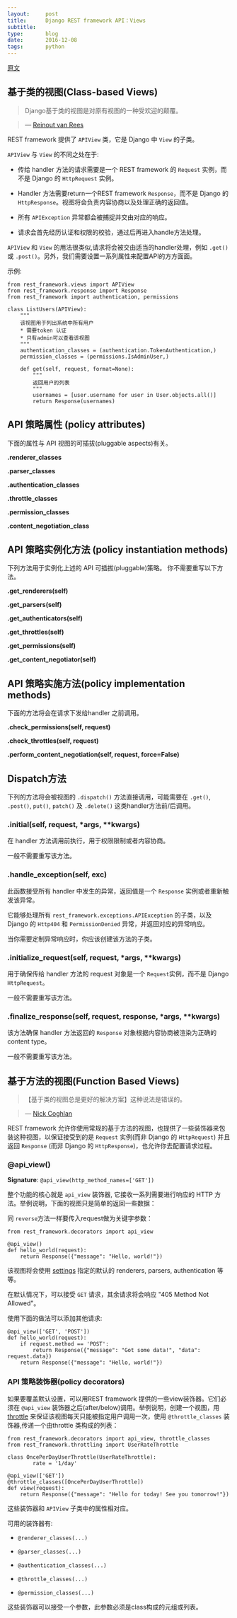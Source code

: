 ```yaml
---
layout:     post
title:      Django REST framework API：Views
subtitle:   
type:       blog
date:       2016-12-08
tags:       python
---
```


[原文](http://www.django-rest-framework.org/api-guide/views/)

## 基于类的视图(Class-based Views)

>Django基于类的视图是对原有视图的一种受欢迎的颠覆。

>— [Reinout van Rees](http://reinout.vanrees.org/weblog/2011/08/24/class-based-views-usage.html)

REST framework 提供了 `APIView` 类，它是 Django 中 `View` 的子类。

`APIView` 与 `View` 的不同之处在于:

- 传给 handler 方法的请求需要是一个 REST framework 的 `Request` 实例，而不是 Django 的 `HttpRequest` 实例。

- Handler 方法需要return一个REST framework `Response`，而不是 Django 的 `HttpResponse`。视图将会负责内容协商以及处理正确的返回值。

- 所有 `APIException` 异常都会被捕捉并交由对应的响应。

- 请求会首先经历认证和权限的校验，通过后再进入handle方法处理。

 `APIView` 和 `View` 的用法很类似,请求将会被交由适当的handler处理，例如 `.get()` 或 `.post()`。另外，我们需要设置一系列属性来配置API的方方面面。

示例:

    from rest_framework.views import APIView
    from rest_framework.response import Response
    from rest_framework import authentication, permissions

    class ListUsers(APIView):
        """
        该视图用于列出系统中所有用户
        * 需要token 认证
        * 只有admin可以查看该视图
        """
        authentication_classes = (authentication.TokenAuthentication,)
        permission_classes = (permissions.IsAdminUser,)

        def get(self, request, format=None):
            """
            返回用户的列表
            """
            usernames = [user.username for user in User.objects.all()]
            return Response(usernames)

## API 策略属性 (policy attributes)

下面的属性与 API 视图的可插拔(pluggable aspects)有关。

**.renderer_classes**

**.parser_classes**

**.authentication_classes**

**.throttle_classes**

**.permission_classes**

**.content_negotiation_class**

## API 策略实例化方法 (policy instantiation methods)

下列方法用于实例化上述的 API 可插拔(pluggable)策略。 你不需要重写以下方法。

**.get_renderers(self)**

**.get_parsers(self)**

**.get_authenticators(self)**

**.get_throttles(self)**

**.get_permissions(self)**

**.get_content_negotiator(self)**

## API 策略实施方法(policy implementation methods)

下面的方法将会在请求下发给handler 之前调用。

**.check_permissions(self, request)**

**.check_throttles(self, request)**

**.perform_content_negotiation(self, request, force=False)**

## Dispatch方法

下列的方法将会被视图的 `.dispatch()` 方法直接调用，可能需要在 `.get()`, `.post()`, `put()`, `patch()` 及 `.delete()` 这类handler方法前/后调用。

### .initial(self, request, *args, **kwargs)

在 handler 方法调用前执行，用于权限限制或者内容协商。

一般不需要重写该方法。

### .handle_exception(self, exc)

此函数接受所有 handler 中发生的异常，返回值是一个 `Response` 实例或者重新触发该异常。

它能够处理所有 `rest_framework.exceptions.APIException` 的子类，以及 Django 的 `Http404` 和 `PermissionDenied` 异常，并返回对应的异常响应。

当你需要定制异常响应时，你应该创建该方法的子类。

### .initialize_request(self, request, *args, **kwargs)

用于确保传给 handler 方法的 request 对象是一个 `Request`实例，而不是 Django `HttpRequest`。

一般不需要重写该方法。

### .finalize_response(self, request, response, *args, **kwargs)

该方法确保 handler 方法返回的 `Response` 对象根据内容协商被渲染为正确的 content type。

一般不需要重写该方法。

## 基于方法的视图(Function Based Views)

>【基于类的视图总是更好的解决方案】这种说法是错误的。

>— [Nick Coghlan](http://www.boredomandlaziness.org/2012/05/djangos-cbvs-are-not-mistake-but.html)

REST framework 允许你使用常规的基于方法的视图，也提供了一些装饰器来包装这种视图，以保证接受到的是 `Request` 实例(而非 Django 的 `HttpRequest`) 并且返回 `Response` (而非 Django 的 `HttpResponse`)，也允许你去配置请求过程。

### @api_view()

**Signature**: `@api_view(http_method_names=['GET'])`

整个功能的核心就是 `api_view` 装饰器, 它接收一系列需要进行响应的  HTTP 方法。举例说明，下面的视图只是简单的返回一些数据：

同 `reverse`方法一样要传入request做为关键字参数：

    from rest_framework.decorators import api_view

    @api_view()
    def hello_world(request):
        return Response({"message": "Hello, world!"})

该视图将会使用 [settings](http://www.django-rest-framework.org/api-guide/settings/) 指定的默认的 renderers, parsers, authentication 等等。

在默认情况下，可以接受 `GET` 请求，其余请求将会响应 "405 Method Not Allowed"。

使用下面的做法可以添加其他请求:

    @api_view(['GET', 'POST'])
    def hello_world(request):
        if request.method == 'POST':
            return Response({"message": "Got some data!", "data": request.data})
        return Response({"message": "Hello, world!"})

### API 策略装饰器(policy decorators)

如果要覆盖默认设置，可以用REST framework 提供的一些view装饰器。它们必须在 `@api_view` 装饰器之后(after/below)调用。举例说明，创建一个视图，用  [throttle](http://www.django-rest-framework.org/api-guide/throttling/)  来保证该视图每天只能被指定用户调用一次，使用 `@throttle_classes` 装饰器,传递一个由throttle 类构成的列表：

    from rest_framework.decorators import api_view, throttle_classes
    from rest_framework.throttling import UserRateThrottle

    class OncePerDayUserThrottle(UserRateThrottle):
            rate = '1/day'

    @api_view(['GET'])
    @throttle_classes([OncePerDayUserThrottle])
    def view(request):
        return Response({"message": "Hello for today! See you tomorrow!"})

这些装饰器和 `APIView` 子类中的属性相对应。

可用的装饰器有:

- `@renderer_classes(...)`

- `@parser_classes(...)`

- `@authentication_classes(...)`

- `@throttle_classes(...)`

- `@permission_classes(...)`

这些装饰器可以接受一个参数，此参数必须是class构成的元组或列表。